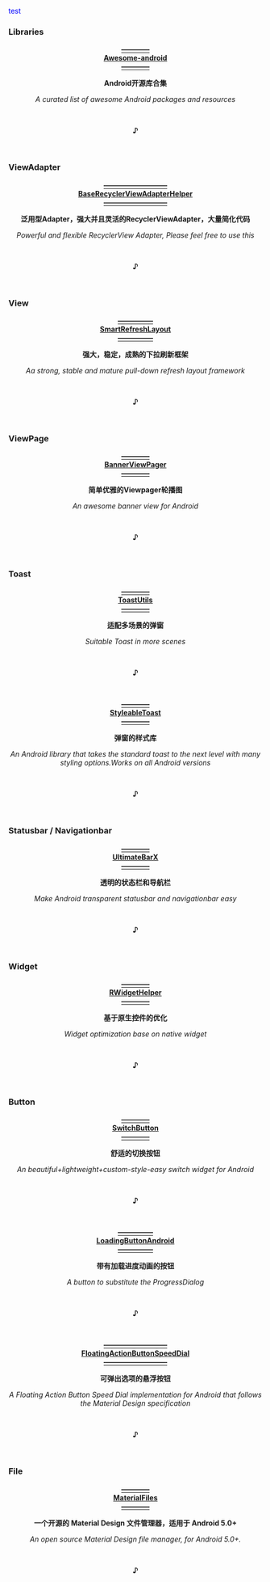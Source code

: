 <font color=#0000FF>test</font>
### Libraries
  <p align="center">
  <a href="https://snowdream86.gitbooks.io/awesome-android/content">
                                                    <b>————<br>Awesome-android<br>————</b>
  </a></p>
  <p align="center">                                      <b>Android开源库合集</b></p>
  <p align="center">                     <i>A curated list of awesome Android packages and resources</i></p>
  <br><p align="center"><b>♪</b></p><br>


### ViewAdapter
  <p align="center"><a href="https://github.com/CymChad/BaseRecyclerViewAdapterHelper">
                                                <b>—————————<br>BaseRecyclerViewAdapterHelper<br>—————————</b>
  </a></p>
  <p align="center">                         <b>泛用型Adapter，强大并且灵活的RecyclerViewAdapter，大量简化代码</b></p>
  <p align="center">                    <i>Powerful and flexible RecyclerView Adapter, Please feel free to use this</i></p>
  <br><p align="center"><b>♪</b></p><br>


### View
  <p align="center"><a href="https://github.com/scwang90/SmartRefreshLayout">
                                                     <b>—————<br>SmartRefreshLayout<br>—————</b>
  </a></p>
  <p align="center">                                    <b>强大，稳定，成熟的下拉刷新框架</b></p>
  <p align="center">                      <i>Aa strong, stable and mature pull-down refresh layout framework</i></p>
  <br><p align="center"><b>♪</b></p><br>


### ViewPage
  <p align="center"><a href="https://github.com/zhpanvip/BannerViewPager">
                                                      <b>————<br>BannerViewPager<br>————</b>
  </a></p>
  <p align="center">                                      <b>简单优雅的Viewpager轮播图</b></p>
  <p align="center">                                 <i>An awesome banner view for Android</i></p>
  <br><p align="center"><b>♪</b></p><br>
  


### Toast
  <p align="center"><a href="https://github.com/getActivity/ToastUtils">
                                                         <b>————<br>ToastUtils<br>————</b>
  </a></p>
  <p align="center">                                         <b>适配多场景的弹窗</b></p>
  <p align="center">                                 <i>Suitable Toast in more scenes</i></p>
  <br><p align="center"><b>♪</b></p><br>
  

  <p align="center"><a href="https://github.com/Muddz/StyleableToast">
                                                       <b>————<br>StyleableToast<br>————</b>
  </a></p>
  <p align="center">                                           <b>弹窗的样式库</b></p>
  <p align="center">
           <i>An Android library that takes the standard toast to the next level with many styling options.Works on all Android versions</i></p>
  <br><p align="center"><b>♪</b></p><br>


### Statusbar / Navigationbar
  <p align="center"><a href="https://github.com/Zackratos/UltimateBarX">
                                                         <b>————<br>UltimateBarX<br>————</b>
  </a></p>
  <p align="center">                                        <b>透明的状态栏和导航栏</b></p>
  <p align="center">                        <i>Make Android transparent statusbar and navigationbar easy</i></p>
  <br><p align="center"><b>♪</b></p><br>
  
  
### Widget
  <p align="center"><a href="https://github.com/RuffianZhong/RWidgetHelper">
                                                          <b>————<br>RWidgetHelper<br>————</b>
  </a></p>
  <p align="center">                                           <b>基于原生控件的优化</b></p>
  <p align="center">                               <i>Widget optimization base on native widget</i></p>
  <br><p align="center"><b>♪</b></p><br>


### Button
  <p align="center"><a href="https://github.com/zcweng/SwitchButton">
                                                          <b>————<br>SwitchButton<br>————</b>
  </a></p>
  <p align="center">                                            <b>舒适的切换按钮</b></p>
  <p align="center">                  <i>An beautiful+lightweight+custom-style-easy switch widget for Android</i></p>
  <br><p align="center"><b>♪</b></p><br>


  <p align="center"><a href="https://github.com/leandroBorgesFerreira/LoadingButtonAndroid">
                                                       <b>—————<br>LoadingButtonAndroid<br>—————</b>
  </a></p>
  <p align="center">                                         <b>带有加载进度动画的按钮</b></p>
  <p align="center">                                <i>A button to substitute the ProgressDialog</i></p>
  <br><p align="center"><b>♪</b></p><br>
  
  
  <p align="center"><a href="https://github.com/leinardi/FloatingActionButtonSpeedDial">
                                                  <b>—————————<br>FloatingActionButtonSpeedDial<br>—————————</b>
  </a></p>
  <p align="center">                                         <b>可弹出选项的悬浮按钮</b></p>
  <p align="center">     <i>A Floating Action Button Speed Dial implementation for Android that follows the Material Design specification</i></p>
  <br><p align="center"><b>♪</b></p><br>


### File
  <p align="center"><a href="https://github.com/zhanghai/MaterialFiles">
                                                         <b>————<br>MaterialFiles<br>————</b>
  </a></p>
  <p align="center">                         <b>一个开源的 Material Design 文件管理器，适用于 Android 5.0+</b></p>
  <p align="center">                       <i>An open source Material Design file manager, for Android 5.0+.</i></p>
  <br><p align="center"><b>♪</b></p><br>
  
